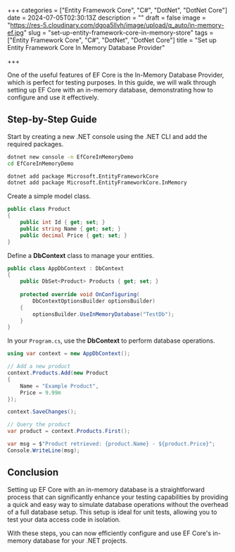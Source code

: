 +++
categories = ["Entity Framework Core", "C#", "DotNet", "DotNet Core"]
date = 2024-07-05T02:30:13Z
description = ""
draft = false
image = "https://res-5.cloudinary.com/dgoa5llvh/image/upload/q_auto/in-memory-ef.jpg"
slug = "set-up-entity-framework-core-in-memory-store"
tags = ["Entity Framework Core", "C#", "DotNet", "DotNet Core"]
title = "Set up Entity Framework Core In Memory Database Provider"

+++


One of the useful features of EF Core is the In-Memory Database Provider, which is perfect for testing purposes. In this guide, we will walk through setting up EF Core with an in-memory database, demonstrating how to configure and use it effectively.

## Step-by-Step Guide

Start by creating a new .NET console using the .NET CLI and add the required packages.

```bash
dotnet new console -n EfCoreInMemoryDemo 
cd EfCoreInMemoryDemo

dotnet add package Microsoft.EntityFrameworkCore 
dotnet add package Microsoft.EntityFrameworkCore.InMemory
```

Create a simple model class.

```csharp
public class Product 
{ 
	public int Id { get; set; } 
    public string Name { get; set; } 
    public decimal Price { get; set; } 
}
```

Define a **DbContext** class to manage your entities.

```csharp
public class AppDbContext : DbContext 
{ 
	public DbSet<Product> Products { get; set; } 
    
    protected override void OnConfiguring(
    	DbContextOptionsBuilder optionsBuilder) 
	{ 
    	optionsBuilder.UseInMemoryDatabase("TestDb"); 
	} 
} 
```

In your `Program.cs`, use the **DbContext** to perform database operations.

```csharp
using var context = new AppDbContext();

// Add a new product 
context.Products.Add(new Product 
{
	Name = "Example Product", 
	Price = 9.99m 
}); 

context.SaveChanges(); 

// Query the product 
var product = context.Products.First(); 

var msg = $"Product retrieved: {product.Name} - ${product.Price}";
Console.WriteLine(msg);
```

## Conclusion

Setting up EF Core with an in-memory database is a straightforward process that can significantly enhance your testing capabilities by providing a quick and easy way to simulate database operations without the overhead of a full database setup. This setup is ideal for unit tests, allowing you to test your data access code in isolation.

With these steps, you can now efficiently configure and use EF Core's in-memory database for your .NET projects.

